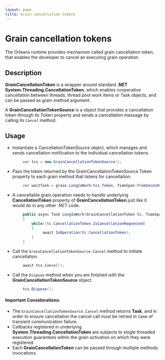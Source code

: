 ```yaml
---
layout: page
title: Grain cancellation tokens
---
```


# Grain cancellation tokens

The Orleans runtime provides mechanism called grain cancellation token, that enables the developer to cancel an executing grain operation.


## Description
**GrainCancellationToken** is a wrapper around standard **.NET System.Threading.CancellationToken**, which enables cooperative cancellation between threads, thread pool work items or Task objects, and can be passed as grain method argument.

A **GrainCancellationTokenSource** is a object that provides a cancellation token through its Token property and sends a cancellation message by calling its  `Cancel` method.

## Usage

* Instantiate a CancellationTokenSource object, which manages and sends cancellation notification to the individual cancellation tokens.

``` csharp
        var tcs = new GrainCancellationTokenSource();
```
* Pass the token returned by the GrainCancellationTokenSource.Token property to each grain method that listens for cancellation.

``` csharp
        var waitTask = grain.LongIoWork(tcs.Token, TimeSpan.FromSeconds(10));
```
* A cancellable grain operation needs to handle underlying **CancellationToken** property of **GrainCancellationToken** just like it would do in any other .NET code.

``` csharp
        public async Task LongIoWork(GrainCancellationToken tc, TimeSpan delay)
        {
            while(!tc.CancellationToken.IsCancellationRequested)
            {
                 await IoOperation(tc.CancellationToken);
            }
        }
```
* Call the `GrainCancellationTokenSource.Cancel` method to initiate cancellation.

``` csharp
        await tcs.Cancel();
```
* Call the `Dispose` method when you are finished with the **GrainCancellationTokenSource** object.

``` csharp
        tcs.Dispose();
```


 #### Important Considerations:

* The `GrainCancellationTokenSource.Cancel` method returns **Task**, and in order to ensure cancellation the cancel call must be retried in case of transient communication failure.
* Callbacks registered in underlying **System.Threading.CancellationToken** are subjects to single threaded execution guarantees within the grain activation on which they were registered.
* Each **GrainCancellationToken** can be passed through multiple methods invocations. 

